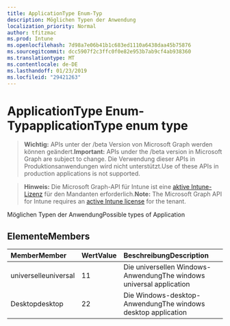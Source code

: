 ```yaml
---
title: ApplicationType Enum-Typ
description: Möglichen Typen der Anwendung
localization_priority: Normal
author: tfitzmac
ms.prod: Intune
ms.openlocfilehash: 7d98a7e06b41b1c683ed1110a6438daa45b75876
ms.sourcegitcommit: dcc5907f2c3ffc0f0e82e953b7ab9cf4ab938360
ms.translationtype: MT
ms.contentlocale: de-DE
ms.lasthandoff: 01/23/2019
ms.locfileid: "29421263"
---
```

# <a name="applicationtype-enum-type"></a><span data-ttu-id="ba8f6-103">ApplicationType Enum-Typ</span><span class="sxs-lookup"><span data-stu-id="ba8f6-103">applicationType enum type</span></span>

> <span data-ttu-id="ba8f6-104">**Wichtig:** APIs unter der /beta Version von Microsoft Graph werden können geändert.</span><span class="sxs-lookup"><span data-stu-id="ba8f6-104">**Important:** APIs under the /beta version in Microsoft Graph are subject to change.</span></span> <span data-ttu-id="ba8f6-105">Die Verwendung dieser APIs in Produktionsanwendungen wird nicht unterstützt.</span><span class="sxs-lookup"><span data-stu-id="ba8f6-105">Use of these APIs in production applications is not supported.</span></span>

> <span data-ttu-id="ba8f6-106">**Hinweis:** Die Microsoft Graph-API für Intune ist eine [aktive Intune-Lizenz](https://go.microsoft.com/fwlink/?linkid=839381) für den Mandanten erforderlich.</span><span class="sxs-lookup"><span data-stu-id="ba8f6-106">**Note:** The Microsoft Graph API for Intune requires an [active Intune license](https://go.microsoft.com/fwlink/?linkid=839381) for the tenant.</span></span>

<span data-ttu-id="ba8f6-107">Möglichen Typen der Anwendung</span><span class="sxs-lookup"><span data-stu-id="ba8f6-107">Possible types of Application</span></span>

## <a name="members"></a><span data-ttu-id="ba8f6-108">Elemente</span><span class="sxs-lookup"><span data-stu-id="ba8f6-108">Members</span></span>
|<span data-ttu-id="ba8f6-109">Member</span><span class="sxs-lookup"><span data-stu-id="ba8f6-109">Member</span></span>|<span data-ttu-id="ba8f6-110">Wert</span><span class="sxs-lookup"><span data-stu-id="ba8f6-110">Value</span></span>|<span data-ttu-id="ba8f6-111">Beschreibung</span><span class="sxs-lookup"><span data-stu-id="ba8f6-111">Description</span></span>|
|:---|:---|:---|
|<span data-ttu-id="ba8f6-112">universelle</span><span class="sxs-lookup"><span data-stu-id="ba8f6-112">universal</span></span>|<span data-ttu-id="ba8f6-113">1</span><span class="sxs-lookup"><span data-stu-id="ba8f6-113">1</span></span>|<span data-ttu-id="ba8f6-114">Die universellen Windows-Anwendung</span><span class="sxs-lookup"><span data-stu-id="ba8f6-114">The windows universal application</span></span>|
|<span data-ttu-id="ba8f6-115">Desktop</span><span class="sxs-lookup"><span data-stu-id="ba8f6-115">desktop</span></span>|<span data-ttu-id="ba8f6-116">2</span><span class="sxs-lookup"><span data-stu-id="ba8f6-116">2</span></span>|<span data-ttu-id="ba8f6-117">Die Windows-desktop-Anwendung</span><span class="sxs-lookup"><span data-stu-id="ba8f6-117">The windows desktop application</span></span>|




